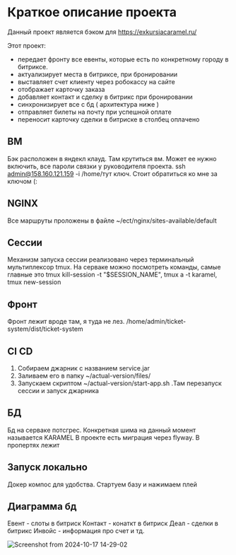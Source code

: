 # Краткое описание проекта

Данный проект является бэком для https://exkursiacaramel.ru/

Этот проект:
- передает фронту все евенты, которые есть по конкретному городу в битриксе.
- актуализирует места в битриксе, при бронировании
- выставляет счет клиенту через робокассу на сайте
- отображает карточку заказа
- добавляет контакт и сделку в битрикс при бронировании
- синхронизирует все с бд ( архитектура ниже )
- отправляет билеты на почту при успешной оплате
- переносит карточку сделки в битриске в столбец оплачено

## ВМ

Бэк расположен в яндекл клауд. Там крутиться вм. Может ее нужно включить, все пароли связки у руководителя проекта.
ssh admin@158.160.121.159 -i /home/тут ключ. Стоит обратиться ко мне за ключом (:

## NGINX

Все маршруты проложены в файле ~/ect/nginx/sites-available/default

## Сессии

Механизм запуска сессии реализовано через терминальный мультиплексор tmux. 
На серваке можно посмотреть команды, самые главные это tmux kill-session -t "$SESSION_NAME", tmux a -t karamel, tmux new-session

## Фронт

Фронт лежит вроде там, я туда не лез. /home/admin/ticket-system/dist/ticket-system

## CI CD

1. Собираем джарник с названием service.jar
2. Заливаем его в папку ~/actual-version/files/
3. Запускаем скриптом  ~/actual-version/start-app.sh .Там перезапуск сессии и запуск джарника

## БД

Бд на серваке потсгрес. Конкретная шима на данный момент называется KARAMEL
В проекте есть миграция через flyway. В пропертях лежит

## Запуск локально
Докер компос для удобства. Стартуем базу и нажимаем плей

## Диаграмма бд

Евент - слоты в битриск
Контакт - конаткт в битриск
Деал - сделки в битрикс
Инвойс - информация про счет и тд.

![Screenshot from 2024-10-17 14-29-02](https://github.com/user-attachments/assets/32a0593c-3c10-4b9f-91fa-ff2cac753a0c)

